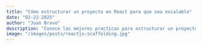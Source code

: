```yaml
---
title: "Cómo estructurar un proyecto en React para que sea escalable"
date: "02-22-2025"
author: "Juan Bravo"
description: "Conoce las mejores practicas para estructurar un proyecto en React y asi conseguir que sea mantenible."
image: "/images/posts/reactjs-scaffolding.jpg"
---
```

